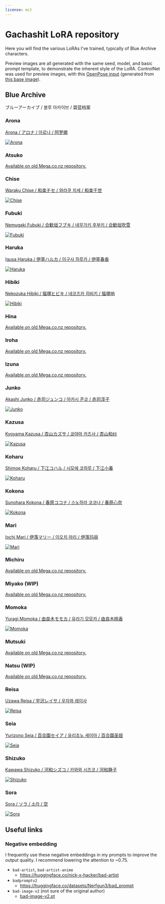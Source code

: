 ```yaml
---
license: mit
---
```


# Gachashit LoRA repository

Here you will find the various LoRAs I've trained, typically of Blue Archive characters.

Preview images are all generated with the same seed, model, and basic prompt template, to demonstrate the inherent style of the LoRA.  ControlNet was used for preview images, with this [OpenPose input](portrait%20controlnet%20output%201.png) (generated from [this base image](portrait%20controlnet%20input.png)).

## Blue Archive
ブルーアーカイブ / 블루 아카이브 / 碧蓝档案

### Arona
[Arona / アロナ / 아로나 / 阿罗娜](https://huggingface.co/khanon/lora-training/blob/main/arona/README.md)

[![Arona](arona/chara-arona-v1.png)](https://huggingface.co/khanon/lora-training/blob/main/arona/README.md)

### Atsuko
[Available on old Mega.co.nz repository.](https://mega.nz/folder/SqYwQTRI#GN2SmGTBsV6S4q-L-V4VeA)

### Chise
[Waraku Chise / 和楽チセ / 와라쿠 치세 / 和楽千世](https://huggingface.co/khanon/lora-training/blob/main/chise/README.md)

[![Chise](chise/chara-chise-v2.png)](https://huggingface.co/khanon/lora-training/blob/main/chise/README.md)

### Fubuki
[Nemugaki Fubuki / 合歓垣フブキ / 네무가키 후부키 / 合歓垣吹雪](https://huggingface.co/khanon/lora-training/blob/main/fubuki/README.md)

[![Fubuki](fubuki/chara-fubuki-v1b.png)](https://huggingface.co/khanon/lora-training/blob/main/fubuki/README.md)

### Haruka
[Igusa Haruka / 伊草ハルカ / 이구사 하루카 / 伊草春香](https://huggingface.co/khanon/lora-training/blob/main/haruka/README.md)

[![Haruka](haruka/chara-haruka-v1b.png)](https://huggingface.co/khanon/lora-training/blob/main/haruka/README.md)

### Hibiki
[Nekozuka Hibiki / 猫塚ヒビキ / 네코즈카 히비키 / 猫塚响](https://huggingface.co/khanon/lora-training/blob/main/hibiki/README.md)

[![Hibiki](hibiki/chara-hibiki-v3.png)](https://huggingface.co/khanon/lora-training/blob/main/hibiki/README.md)

### Hina
[Available on old Mega.co.nz repository.](https://mega.nz/folder/SqYwQTRI#GN2SmGTBsV6S4q-L-V4VeA)

### Iroha
[Available on old Mega.co.nz repository.](https://mega.nz/folder/SqYwQTRI#GN2SmGTBsV6S4q-L-V4VeA)

### Izuna
[Available on old Mega.co.nz repository.](https://mega.nz/folder/SqYwQTRI#GN2SmGTBsV6S4q-L-V4VeA)

### Junko
[Akashi Junko / 赤司ジュンコ / 아카시 준코 / 赤司淳子](https://huggingface.co/khanon/lora-training/blob/main/junko/README.md)

[![Junko](junko/chara-junko-v1c.png)](https://huggingface.co/khanon/lora-training/blob/main/junko/README.md)

### Kazusa
[Kyoyama Kazusa / 杏山カズサ / 쿄야마 카즈사 / 杏山和纱](https://huggingface.co/khanon/lora-training/blob/main/kazusa/README.md)

[![Kazusa](kazusa/chara-kazusa-v1c.png)](https://huggingface.co/khanon/lora-training/blob/main/kazusa/README.md)

### Koharu
[Shimoe Koharu / 下江コハル / 시모에 코하루 / 下江小春](https://huggingface.co/khanon/lora-training/blob/main/koharu/README.md)

[![Koharu](koharu/chara-koharu-v3.png)](https://huggingface.co/khanon/lora-training/blob/main/koharu/README.md)

### Kokona
[Sunohara Kokona / 春原ココナ / 스노하라 코코나 / 春原心奈](https://huggingface.co/khanon/lora-training/blob/main/kokona/README.md)

[![Kokona](kokona/chara-kokona.png)](https://huggingface.co/khanon/lora-training/blob/main/kokona/README.md)

### Mari
[Iochi Mari / 伊落マリー / 이오치 마리 / 伊落玛丽](https://huggingface.co/khanon/lora-training/blob/main/mari/README.md)

[![Mari](mari/chara-mari-v5b.png)](https://huggingface.co/khanon/lora-training/blob/main/mari/README.md)

### Michiru
[Available on old Mega.co.nz repository.](https://mega.nz/folder/SqYwQTRI#GN2SmGTBsV6S4q-L-V4VeA)

### Miyako (WIP)
[Available on old Mega.co.nz repository.](https://mega.nz/folder/SqYwQTRI#GN2SmGTBsV6S4q-L-V4VeA)

### Momoka
[Yuragi Momoka / 由良木モモカ /  유라기 모모카 / 由良木桃香](https://huggingface.co/khanon/lora-training/blob/main/momoka/README.md)

[![Momoka](momoka/chara-momoka-v1c.png)](https://huggingface.co/khanon/lora-training/blob/main/momoka/README.md)

### Mutsuki
[Available on old Mega.co.nz repository.](https://mega.nz/folder/SqYwQTRI#GN2SmGTBsV6S4q-L-V4VeA)

### Natsu (WIP)
[Available on old Mega.co.nz repository.](https://mega.nz/folder/SqYwQTRI#GN2SmGTBsV6S4q-L-V4VeA)

### Reisa
[Uzawa Reisa / 宇沢レイサ / 우자와 레이사](https://huggingface.co/khanon/lora-training/blob/main/reisa/README.md)

[![Reisa](reisa/chara-reisa-v3.png)](https://huggingface.co/khanon/lora-training/blob/main/reisa/README.md)

### Seia
[Yurizono Seia / 百合園セイア / 유리조노 세이아 / 百合園圣娅](https://huggingface.co/khanon/lora-training/blob/main/seia/README.md)

[![Seia](seia/chara-seia-v1b.png)](https://huggingface.co/khanon/lora-training/blob/main/seia/README.md)

### Shizuko
[Kawawa Shizuko / 河和シズコ / 카와와 시즈코 / 河和静子](https://huggingface.co/khanon/lora-training/blob/main/shizuko/README.md)

[![Shizuko](shizuko/chara-shizuko.png)](https://huggingface.co/khanon/lora-training/blob/main/shizuko/README.md)

### Sora
[Sora / ソラ / 소라 / 空](https://huggingface.co/khanon/lora-training/blob/main/sora/README.md)

[![Sora](sora/chara-sora-v3.png)](https://huggingface.co/khanon/lora-training/blob/main/sora/README.md)

## Useful links
### Negative embedding
I frequently use these negative embeddings in my prompts to improve the output quality. I recommend lowering the attention to ~0.75.
- `bad-artist`, `bad-artist-anime`
  - https://huggingface.co/nick-x-hacker/bad-artist
- `badpromptv2`
  - https://huggingface.co/datasets/Nerfgun3/bad_prompt
- `bad-image-v2` (not sure of the original author)
  - [bad-image-v2.pt](https://huggingface.co/khanon/lora-training/blob/main/bad-image-v2.pt)
  
